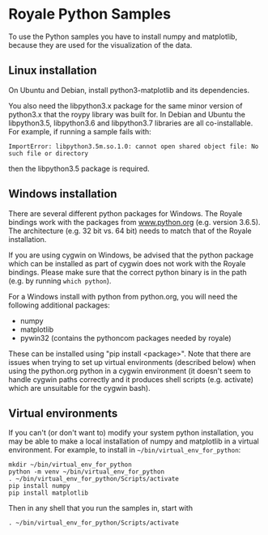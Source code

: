 Royale Python Samples
=====================

To use the Python samples you have to install numpy and matplotlib,
because they are used for the visualization of the data.

Linux installation
------------------

On Ubuntu and Debian, install python3-matplotlib and its dependencies.

You also need the libpython3.x package for the same minor version of python3.x that the roypy
library was built for. In Debian and Ubuntu the libpython3.5, libpython3.6 and libpython3.7
libraries are all co-installable. For example, if running a sample fails with:

    ImportError: libpython3.5m.so.1.0: cannot open shared object file: No such file or directory

then the libpython3.5 package is required.


Windows installation
--------------------

There are several different python packages for Windows. The Royale
bindings work with the packages from www.python.org (e.g. version
3.6.5). The architecture (e.g. 32 bit vs. 64 bit) needs to match that
of the Royale installation.

If you are using cygwin on Windows, be advised that the python package
which can be installed as part of cygwin does not work with the Royale
bindings. Please make sure that the correct python binary is in the
path (e.g. by running ``which python``).

For a Windows install with python from python.org, you will need the
following additional packages:
- numpy
- matplotlib
- pywin32 (contains the pythoncom packages needed by royale)

These can be installed using "pip install &lt;package&gt;". Note that there
are issues when trying to set up virtual environments (described
below) when using the python.org python in a cygwin environment (it
doesn't seem to handle cygwin paths correctly and it produces shell
scripts (e.g. activate) which are unsuitable for the cygwin bash).


Virtual environments
--------------------

If you can't (or don't want to) modify your system python
installation, you may be able to make a local installation of numpy
and matplotlib in a virtual environment. For example, to install in
`~/bin/virtual_env_for_python`:

```
mkdir ~/bin/virtual_env_for_python
python -m venv ~/bin/virtual_env_for_python
. ~/bin/virtual_env_for_python/Scripts/activate
pip install numpy
pip install matplotlib
```

Then in any shell that you run the samples in, start with

```
. ~/bin/virtual_env_for_python/Scripts/activate
```
